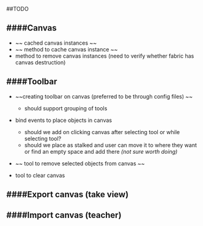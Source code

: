 ##TODO


####Canvas
------
* ~~ cached canvas instances ~~
* ~~ method to cache canvas instance ~~
* method to remove canvas instances (need to verify whether fabric has canvas destruction)

####Toolbar
----
* ~~creating toolbar on canvas (preferred to be through config files) ~~
    * should support grouping of tools
    
* bind events to place objects in canvas
    * should we add on clicking canvas after selecting tool or while selecting tool? 
    * should we place as stalked and user can move it to where they want or find an empty space and add there *(not sure worth doing)*
* ~~ tool to remove selected objects from canvas ~~
* tool to clear canvas

####Export canvas (take view)
---

####Import canvas (teacher)
---